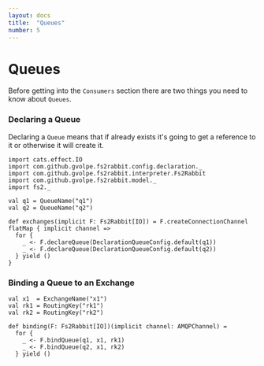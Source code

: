 ```yaml
---
layout: docs
title:  "Queues"
number: 5
---
```


# Queues

Before getting into the `Consumers` section there are two things you need to know about `Queues`.

### Declaring a Queue

Declaring a `Queue` means that if already exists it's going to get a reference to it or otherwise it will create it.

```tut:book:silent
import cats.effect.IO
import com.github.gvolpe.fs2rabbit.config.declaration._
import com.github.gvolpe.fs2rabbit.interpreter.Fs2Rabbit
import com.github.gvolpe.fs2rabbit.model._
import fs2._

val q1 = QueueName("q1")
val q2 = QueueName("q2")

def exchanges(implicit F: Fs2Rabbit[IO]) = F.createConnectionChannel flatMap { implicit channel =>
  for {
    _ <- F.declareQueue(DeclarationQueueConfig.default(q1))
    _ <- F.declareQueue(DeclarationQueueConfig.default(q2))
  } yield ()
}
```

### Binding a Queue to an Exchange

```tut:book:silent
val x1  = ExchangeName("x1")
val rk1 = RoutingKey("rk1")
val rk2 = RoutingKey("rk2")

def binding(F: Fs2Rabbit[IO])(implicit channel: AMQPChannel) =
  for {
    _ <- F.bindQueue(q1, x1, rk1)
    _ <- F.bindQueue(q2, x1, rk2)
  } yield ()
```
